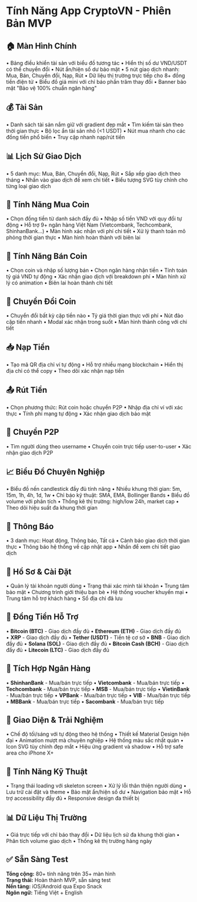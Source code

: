 # Tính Năng App CryptoVN - Phiên Bản MVP

## 🏠 Màn Hình Chính
• Bảng điều khiển tài sản với biểu đồ tương tác
• Hiển thị số dư VND/USDT có thể chuyển đổi
• Nút ẩn/hiện số dư bảo mật
• 5 nút giao dịch nhanh: Mua, Bán, Chuyển đổi, Nạp, Rút
• Dữ liệu thị trường trực tiếp cho 8+ đồng tiền điện tử
• Biểu đồ giá mini với chỉ báo phần trăm thay đổi
• Banner bảo mật "Bảo vệ 100% chuẩn ngân hàng"

## 💰 Tài Sản
• Danh sách tài sản nắm giữ với gradient đẹp mắt
• Tìm kiếm tài sản theo thời gian thực
• Bộ lọc ẩn tài sản nhỏ (<1 USDT)
• Nút mua nhanh cho các đồng tiền phổ biến
• Truy cập nhanh nạp/rút tiền

## 📊 Lịch Sử Giao Dịch
• 5 danh mục: Mua, Bán, Chuyển đổi, Nạp, Rút
• Sắp xếp giao dịch theo tháng
• Nhấn vào giao dịch để xem chi tiết
• Biểu tượng SVG tùy chỉnh cho từng loại giao dịch

## 🛒 Tính Năng Mua Coin
• Chọn đồng tiền từ danh sách đầy đủ
• Nhập số tiền VND với quy đổi tự động
• Hỗ trợ 9+ ngân hàng Việt Nam (Vietcombank, Techcombank, ShinhanBank...)
• Màn hình xác nhận với phí chi tiết
• Xử lý thanh toán mô phỏng thời gian thực
• Màn hình hoàn thành với biên lai

## 💸 Tính Năng Bán Coin
• Chọn coin và nhập số lượng bán
• Chọn ngân hàng nhận tiền
• Tính toán tỷ giá VND tự động
• Xác nhận giao dịch với breakdown phí
• Màn hình xử lý có animation
• Biên lai hoàn thành chi tiết

## 🔄 Chuyển Đổi Coin
• Chuyển đổi bất kỳ cặp tiền nào
• Tỷ giá thời gian thực với phí
• Nút đảo cặp tiền nhanh
• Modal xác nhận trong suốt
• Màn hình thành công với chi tiết

## 📥 Nạp Tiền
• Tạo mã QR địa chỉ ví tự động
• Hỗ trợ nhiều mạng blockchain
• Hiển thị địa chỉ có thể copy
• Theo dõi xác nhận nạp tiền

## 📤 Rút Tiền
• Chọn phương thức: Rút coin hoặc chuyển P2P
• Nhập địa chỉ ví với xác thực
• Tính phí mạng tự động
• Xác nhận giao dịch bảo mật

## 👥 Chuyển P2P
• Tìm người dùng theo username
• Chuyển coin trực tiếp user-to-user
• Xác nhận giao dịch P2P

## 📈 Biểu Đồ Chuyên Nghiệp
• Biểu đồ nến candlestick đầy đủ tính năng
• Nhiều khung thời gian: 5m, 15m, 1h, 4h, 1d, 1w
• Chỉ báo kỹ thuật: SMA, EMA, Bollinger Bands
• Biểu đồ volume với phân tích
• Thống kê thị trường: high/low 24h, market cap
• Theo dõi hiệu suất đa khung thời gian

## 🔔 Thông Báo
• 3 danh mục: Hoạt động, Thông báo, Tất cả
• Cảnh báo giao dịch thời gian thực
• Thông báo hệ thống về cập nhật app
• Nhấn để xem chi tiết giao dịch

## 👤 Hồ Sơ & Cài Đặt  
• Quản lý tài khoản người dùng
• Trạng thái xác minh tài khoản
• Trung tâm bảo mật
• Chương trình giới thiệu bạn bè
• Hệ thống voucher khuyến mại
• Trung tâm hỗ trợ khách hàng
• Sổ địa chỉ đã lưu

## 💎 Đồng Tiền Hỗ Trợ
• **Bitcoin (BTC)** - Giao dịch đầy đủ
• **Ethereum (ETH)** - Giao dịch đầy đủ  
• **XRP** - Giao dịch đầy đủ
• **Tether (USDT)** - Tiền tệ cơ sở
• **BNB** - Giao dịch đầy đủ
• **Solana (SOL)** - Giao dịch đầy đủ
• **Bitcoin Cash (BCH)** - Giao dịch đầy đủ
• **Litecoin (LTC)** - Giao dịch đầy đủ

## 🏦 Tích Hợp Ngân Hàng
• **ShinhanBank** - Mua/bán trực tiếp
• **Vietcombank** - Mua/bán trực tiếp
• **Techcombank** - Mua/bán trực tiếp
• **MSB** - Mua/bán trực tiếp
• **VietinBank** - Mua/bán trực tiếp
• **VPBank** - Mua/bán trực tiếp
• **VIB** - Mua/bán trực tiếp
• **MBBank** - Mua/bán trực tiếp
• **Sacombank** - Mua/bán trực tiếp

## 🎨 Giao Diện & Trải Nghiệm
• Chế độ tối/sáng với tự động theo hệ thống
• Thiết kế Material Design hiện đại
• Animation mượt mà chuyên nghiệp
• Hệ thống màu sắc nhất quán
• Icon SVG tùy chỉnh đẹp mắt
• Hiệu ứng gradient và shadow
• Hỗ trợ safe area cho iPhone X+

## 🔧 Tính Năng Kỹ Thuật
• Trạng thái loading với skeleton screen
• Xử lý lỗi thân thiện người dùng
• Lưu trữ cài đặt và theme
• Bảo mật ẩn/hiện số dư
• Navigation bảo mật
• Hỗ trợ accessibility đầy đủ
• Responsive design đa thiết bị

## 📊 Dữ Liệu Thị Trường
• Giá trực tiếp với chỉ báo thay đổi
• Dữ liệu lịch sử đa khung thời gian
• Phân tích volume giao dịch
• Thống kê thị trường hàng ngày

## ✅ Sẵn Sàng Test
**Tổng cộng:** 80+ tính năng trên 35+ màn hình  
**Trạng thái:** Hoàn thành MVP, sẵn sàng test  
**Nền tảng:** iOS/Android qua Expo Snack  
**Ngôn ngữ:** Tiếng Việt + English